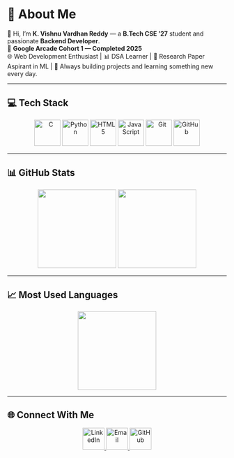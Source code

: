 # 💫 About Me
👋 Hi, I’m **K. Vishnu Vardhan Reddy** — a **B.Tech CSE ’27** student and passionate **Backend Developer**.  
🎯 **Google Arcade Cohort 1 — Completed 2025**  
🌐 Web Development Enthusiast | 📊 DSA Learner | 📄 Research Paper Aspirant in ML | 🚀 Always building projects and learning something new every day.  

---

## 💻 Tech Stack
<p align="center">
  <img src="https://cdn.jsdelivr.net/gh/devicons/devicon/icons/c/c-original.svg" height="60" alt="C" />
  <img src="https://cdn.jsdelivr.net/gh/devicons/devicon/icons/python/python-original.svg" height="60" alt="Python" />
  <img src="https://cdn.jsdelivr.net/gh/devicons/devicon/icons/html5/html5-original.svg" height="60" alt="HTML5" />
  <img src="https://cdn.jsdelivr.net/gh/devicons/devicon/icons/javascript/javascript-original.svg" height="60" alt="JavaScript" />
  <img src="https://cdn.jsdelivr.net/gh/devicons/devicon/icons/git/git-original.svg" height="60" alt="Git" />
  <img src="https://cdn.jsdelivr.net/gh/devicons/devicon/icons/github/github-original.svg" height="60" alt="GitHub" />
</p>

---

## 📊 GitHub Stats
<p align="center">
  <img src="https://github-readme-stats.vercel.app/api?username=Vishnu-1526&theme=radical&hide_border=false&include_all_commits=true&count_private=true" height="180" />
  <img src="https://github-readme-streak-stats.herokuapp.com/?user=Vishnu-1526&theme=radical&hide_border=false" height="180" />
</p>

---

## 📈 Most Used Languages
<p align="center">
  <img src="https://github-readme-stats.vercel.app/api/top-langs/?username=Vishnu-1526&theme=radical&hide_border=false&layout=compact" height="180" />
</p>

---

## 🌐 Connect With Me
<p align="center">
  <a href="https://www.linkedin.com/in/k-vishnu-vardhan-reddy-15596a301/" target="_blank">
    <img src="https://cdn.jsdelivr.net/gh/devicons/devicon/icons/linkedin/linkedin-original.svg" height="50" alt="LinkedIn" />
  </a>
  <a href="mailto:vardhan.koripally@gmail.com" target="_blank">
    <img src="https://upload.wikimedia.org/wikipedia/commons/4/4e/Gmail_Icon.png" height="50" alt="Email" />
  </a>
  <a href="https://github.com/Vishnu-1526" target="_blank">
    <img src="https://cdn.jsdelivr.net/gh/devicons/devicon/icons/github/github-original.svg" height="50" alt="GitHub" />
  </a>
</p>
